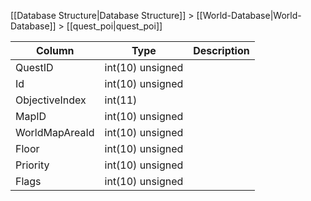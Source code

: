 [[Database Structure|Database Structure]] > [[World-Database|World-Database]] > [[quest_poi|quest_poi]]

Column | Type | Description
--- | --- | ---
QuestID | int(10) unsigned | 
Id | int(10) unsigned | 
ObjectiveIndex | int(11) | 
MapID | int(10) unsigned | 
WorldMapAreaId | int(10) unsigned | 
Floor | int(10) unsigned | 
Priority | int(10) unsigned | 
Flags | int(10) unsigned | 
